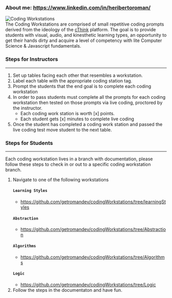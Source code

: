 ### About me: https://www.linkedin.com/in/heribertoroman/
![Coding Workstations](img/codingWorkstation.png)  
The Coding Workstations are comprised of small repetitive coding prompts derived from the ideology of the [cThink](https://github.com/getromandev/cThink) platform. The goal is to provide students with visual, audio, and kinesthetic learning types, an opportunity to get their hands dirty and acquire a level of competency with lite Computer Science & Javascript fundamentals.

### Steps for Instructors
____________________________________________________________________________________
1. Set up tables facing each other that resembles a workstation.
2. Label each table with the appropriate coding station tag.
3. Prompt the students that the end goal is to complete each coding workstation
4. In order to pass students must complete all the prompts for each coding workstation then tested on those prompts via live coding, proctored by the instructor.
    - Each coding work station is worth [x] points.
    - Each student gets [x] minutes to complete live coding
5. Once the student has completed a coding work station and passed the live coding test move student to the next table.

### Steps for Students
______________________________________________________________________________________
Each coding workstation lives in a branch with documentation, please follow these steps to check in or out to a specific coding workstation branch.

1. Navigate to one of the following workstations
    #### ```Learning Styles```
    - https://github.com/getromandev/codingWorkstations/tree/learningStyles
    #### ```Abstraction```
    - https://github.com/getromandev/codingWorkstations/tree/Abstraction
    #### ```Algorithms```
    - https://github.com/getromandev/codingWorkstations/tree/Algorithms
    #### ```Logic```
    - https://github.com/getromandev/codingWorkstations/tree/Logic
2. Follow the steps in the documentaton and have fun.